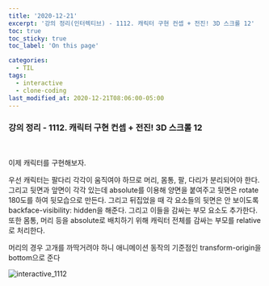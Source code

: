 ```yaml
---
title: '2020-12-21'
excerpt: '강의 정리(인터렉티브) - 1112. 캐릭터 구현 컨셉 + 전진! 3D 스크롤 12'
toc: true
toc_sticky: true
toc_label: 'On this page'

categories:
  - TIL
tags:
  - interactive
  - clone-coding
last_modified_at: 2020-12-21T08:06:00-05:00
---
```


### 강의 정리 - 1112. 캐릭터 구현 컨셉 + 전진! 3D 스크롤 12

<br />

이제 캐릭터를 구현해보자.

우선 캐릭터는 팔다리 각각이 움직여야 하므로 머리, 몸통, 팔, 다리가 분리되어야 한다. 그리고 뒷면과 앞면이 각각 있는데 absolute를 이용해 양면을 붙여주고 뒷면은 rotate 180도를 하여 뒷모습으로 만든다. 그리고 뒤집었을 때 각 요소들의 뒷면은 안 보이도록 backface-visibility: hidden을 해준다. 그리고 이들을 감싸는 부모 요소도 추가한다. 또한 몸통, 머리 등을 absolute로 배치하기 위해 캐릭터 전체를 감싸는 부모를 relative로 처리한다.

머리의 경우 고개를 까딱거려야 하니 애니메이션 동작의 기준점인 transform-origin을 bottom으로 준다

![interactive_1112](https://user-images.githubusercontent.com/75867748/102730188-207a7e80-4377-11eb-8c54-0ebe1ec18ad5.png)
